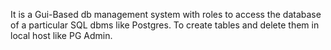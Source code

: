 It is a Gui-Based db management system with roles to access the database of a particular SQL dbms like Postgres. To create tables and delete them in local host like PG Admin.

